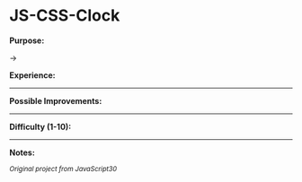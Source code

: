 # JS-CSS-Clock

<b>Purpose:</b>

->

<b>Experience:</b> 

---

<b>Possible Improvements:</b>


---

<b>Difficulty (1-10):</b>


---

<b>Notes:</b>



<i><small>Original project from JavaScript30</small></i>
